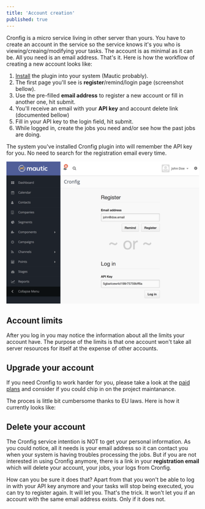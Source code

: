 ```yaml
---
title: 'Account creation'
published: true
---
```


Cronfig is a micro service living in other server than yours. You have to create an account in the service so the service knows it's you who is viewing/creaing/modifying your tasks. The account is as minimal as it can be. All you need is an email address. That's it. Here is how the workflow of creating a new account looks like:

1. [Install](/basics/installation) the plugin into your system (Mautic probably).
2. The first page you'll see is **register**/remind/login page (screenshot bellow).
3. Use the pre-filled **email address** to register a new account or fill in another one, hit submit.
4. You'll receive an email with your **API key** and account delete link (documented bellow)
5. Fill in your API key to the login field, hit submit.
6. While logged in, create the jobs you need and/or see how the past jobs are doing.

The system you've installed Cronfig plugin into will remember the API key for you. No need to search for the registration email every time.

![](Cronfig-register.png)

## Account limits

After you log in you may notice the information about all the limits your account have. The purpose of the limits is that one account won't take all server resources for itself at the expense of other accounts. 

## Upgrade your account

If you need Cronfig to work harder for you, please take a look at the [paid plans](https://cronfig.io) and consider if you could chip in on the project maintanance.

The proces is little bit cumbersome thanks to EU laws. Here is how it currently looks like:

## Delete your account

The Cronfig service intention is NOT to get your personal information. As you could notice, all it needs is your email address so it can contact you when your system is having troubles processing the jobs. But if you are not interested in using Cronfig anymore, there is a link in your **registration email** which will delete your account, your jobs, your logs from Cronfig.

How can you be sure it does that? Apart from that you won't be able to log in with your API key anymore and your tasks will stop being executed, you can try to register again. It will let you. That's the trick. It won't let you if an account with the same email address exists. Only if it does not.